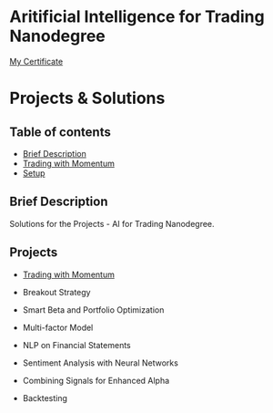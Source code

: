 # Aritificial Intelligence for Trading Nanodegree 
[My Certificate](https://confirm.udacity.com/KZ9E4ZVH)

# Projects & Solutions

## Table of contents
* [Brief Description](#brief-description)
* [Trading with Momentum](#trading-momentum)
* [Setup](#setup)

## Brief Description

Solutions for the Projects - AI for Trading Nanodegree.


## Projects

* [Trading with Momentum](https://github.com/jseluis/AI_for_Trading/tree/main/Trading_with_Momentum)

* Breakout Strategy

* Smart Beta and Portfolio Optimization

* Multi-factor Model

* NLP on Financial Statements

* Sentiment Analysis with Neural Networks

* Combining Signals for Enhanced Alpha

* Backtesting